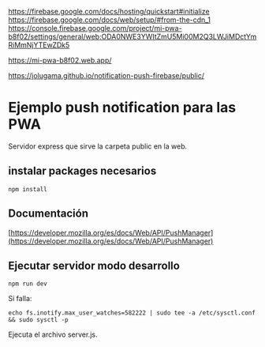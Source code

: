https://firebase.google.com/docs/hosting/quickstart#initialize
https://firebase.google.com/docs/web/setup/#from-the-cdn_1
https://console.firebase.google.com/project/mi-pwa-b8f02/settings/general/web:ODA0NWE3YWItZmU5Mi00M2Q3LWJiMDctYmRiMmNjYTEwZDk5


https://mi-pwa-b8f02.web.app/

https://jolugama.github.io/notification-push-firebase/public/


# Ejemplo push notification para las PWA

Servidor express que sirve la carpeta public en la web. 

## instalar packages necesarios

```
npm install
```

## Documentación

[https://developer.mozilla.org/es/docs/Web/API/PushManager](https://developer.mozilla.org/es/docs/Web/API/PushManager)

## Ejecutar  servidor modo desarrollo

```
npm run dev
```

Si falla:
```
echo fs.inotify.max_user_watches=582222 | sudo tee -a /etc/sysctl.conf && sudo sysctl -p
```

Ejecuta el archivo server.js.


